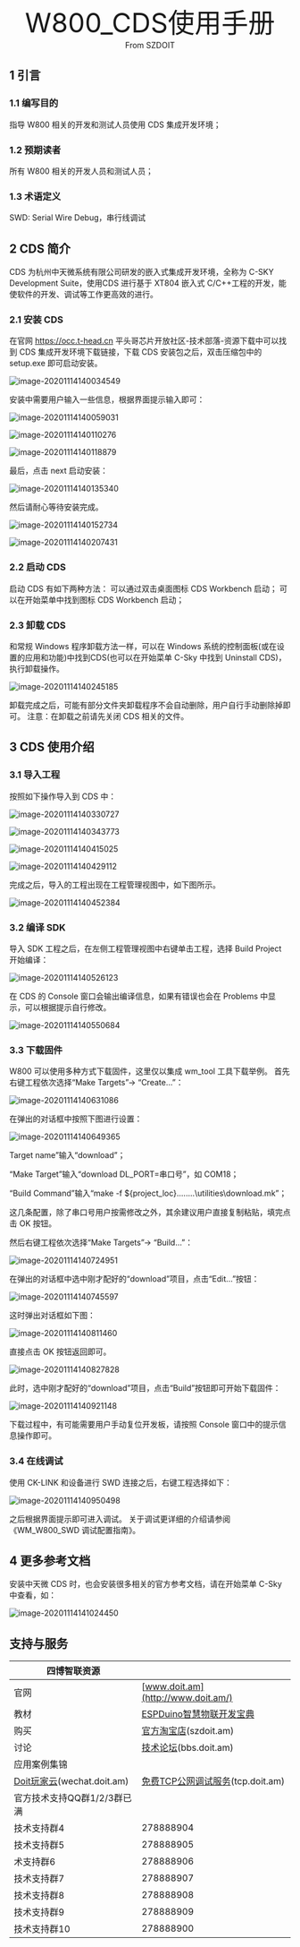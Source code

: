 <center><font size=10> W800_CDS使用手册 </center></font>
<center> From SZDOIT</center>

## 1 引言

### 1.1 编写目的

指导 W800 相关的开发和测试人员使用 CDS 集成开发环境；

### 1.2 预期读者

所有 W800 相关的开发人员和测试人员；

### 1.3 术语定义

SWD: Serial Wire Debug，串行线调试

## 2 CDS 简介

CDS 为杭州中天微系统有限公司研发的嵌入式集成开发环境，全称为 C-SKY Development Suite，使用CDS 进行基于 XT804 嵌入式 C/C++工程的开发，能使软件的开发、调试等工作更高效的进行。

### 2.1 安装 CDS

在官网 https://occ.t-head.cn 平头哥芯片开放社区-技术部落-资源下载中可以找到 CDS 集成开发环境下载链接，下载 CDS 安装包之后，双击压缩包中的 setup.exe 即可启动安装。

![image-20201114140034549](image-20201114140034549.png)

安装中需要用户输入一些信息，根据界面提示输入即可：

![image-20201114140059031](image-20201114140059031.png)

![image-20201114140110276](image-20201114140110276.png)

![image-20201114140118879](image-20201114140118879.png)

最后，点击 next 启动安装：

![image-20201114140135340](image-20201114140135340.png)

然后请耐心等待安装完成。

![image-20201114140152734](image-20201114140152734.png)

![image-20201114140207431](image-20201114140207431.png)

### 2.2 启动 CDS

启动 CDS 有如下两种方法：
可以通过双击桌面图标 CDS Workbench 启动；
可以在开始菜单中找到图标 CDS Workbench 启动；

### 2.3 卸载 CDS

和常规 Windows 程序卸载方法一样，可以在 Windows 系统的控制面板(或在设置的应用和功能)中找到CDS(也可以在开始菜单 C-Sky 中找到 Uninstall CDS)，执行卸载操作。

![image-20201114140245185](image-20201114140245185.png)

卸载完成之后，可能有部分文件夹卸载程序不会自动删除，用户自行手动删除掉即可。
注意：在卸载之前请先关闭 CDS 相关的文件。

## 3 CDS 使用介绍

### 3.1 导入工程

按照如下操作导入到 CDS 中：

![image-20201114140330727](image-20201114140330727.png)

![image-20201114140343773](image-20201114140343773.png)

![image-20201114140415025](image-20201114140415025.png)

![image-20201114140429112](image-20201114140429112.png)

完成之后，导入的工程出现在工程管理视图中，如下图所示。

![image-20201114140452384](image-20201114140452384.png)

### 3.2 编译 SDK

导入 SDK 工程之后，在左侧工程管理视图中右键单击工程，选择 Build Project 开始编译：

![image-20201114140526123](image-20201114140526123.png)

在 CDS 的 Console 窗口会输出编译信息，如果有错误也会在 Problems 中显示，可以根据提示自行修改。

![image-20201114140550684](image-20201114140550684.png)

### 3.3 下载固件

W800 可以使用多种方式下载固件，这里仅以集成 wm_tool 工具下载举例。
首先右键工程依次选择“Make Targets”→ “Create…”：

![image-20201114140631086](image-20201114140631086.png)

在弹出的对话框中按照下图进行设置：

![image-20201114140649365](image-20201114140649365.png)

Target name”输入“download”；

“Make Target”输入“download DL_PORT=串口号”，如 COM18；

“Build Command”输入“make -f ${project_loc}\..\..\..\..\utilities\download.mk”；

这几条配置，除了串口号用户按需修改之外，其余建议用户直接复制粘贴，填完点击 OK 按钮。

然后右键工程依次选择“Make Targets”→ “Build…”：

![image-20201114140724951](image-20201114140724951.png)

在弹出的对话框中选中刚才配好的“download”项目，点击“Edit…”按钮：

![image-20201114140745597](image-20201114140745597.png)

这时弹出对话框如下图：

![image-20201114140811460](image-20201114140811460.png)

直接点击 OK 按钮返回即可。

![image-20201114140827828](image-20201114140827828.png)

此时，选中刚才配好的“download”项目，点击“Build”按钮即可开始下载固件：

![image-20201114140921148](image-20201114140921148.png)

下载过程中，有可能需要用户手动复位开发板，请按照 Console 窗口中的提示信息操作即可。

### 3.4 在线调试

使用 CK-LINK 和设备进行 SWD 连接之后，右键工程选择如下：

![image-20201114140950498](image-20201114140950498.png)

之后根据界面提示即可进入调试。
关于调试更详细的介绍请参阅《WM_W800_SWD 调试配置指南》。

## 4 更多参考文档

安装中天微 CDS 时，也会安装很多相关的官方参考文档，请在开始菜单 C-Sky 中查看，如：

![image-20201114141024450](image-20201114141024450.png)

## 支持与服务

| 四博智联资源                                        |                                                              |
| --------------------------------------------------- | ------------------------------------------------------------ |
| 官网                                                | [www.doit.am](http://www.doit.am/)                           |
| 教材                                                | [ESPDuino智慧物联开发宝典](https://item.taobao.com/item.htm?spm=a1z10.3-c.w4002-7420449993.9.Bgp1Ll&id=520583000610) |
| 购买                                                | [官方淘宝店](https://szdoit.taobao.com/)(szdoit.am)          |
| 讨论                                                | [技术论坛](http://bbs.doit.am/forum.php)(bbs.doit.am)        |
| 应用案例集锦                                        |                                                              |
| [Doit玩家云](http://wechat.doit.am)(wechat.doit.am) | [免费TCP公网调试服务](http://tcp.doit.am)(tcp.doit.am)       |
| 官方技术支持QQ群1/2/3群已满                         |                                                              |
| 技术支持群4                                         | 278888904                                                    |
| 技术支持群5                                         | 278888905                                                    |
| 术支持群6                                           | 278888906                                                    |
| 技术支持群7                                         | 278888907                                                    |
| 技术支持群8                                         | 278888908                                                    |
| 技术支持群9                                         | 278888909                                                    |
| 技术支持群10                                        | 278888900                                                    |